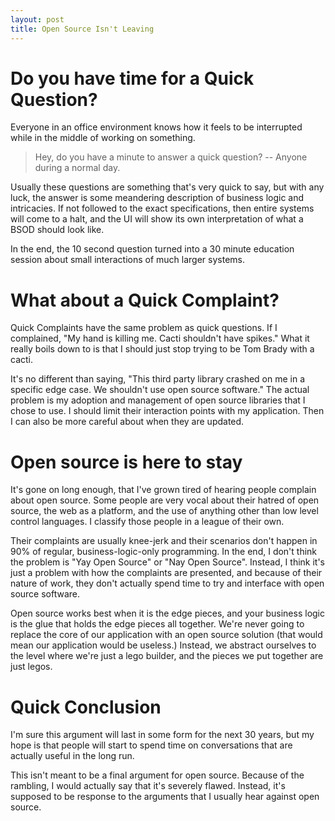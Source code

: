 ```yaml
---
layout: post
title: Open Source Isn't Leaving
---
```


# Do you have time for a Quick Question?

Everyone in an office environment knows how it feels to be interrupted while in the middle of working on something.

> Hey, do you have a minute to answer a quick question?
>                       -- Anyone during a normal day.

Usually these questions are something that's very quick to say, but with any luck, the answer is some meandering description of business logic and intricacies. If not followed to the exact specifications, then entire systems will come to a halt, and the UI will show its own interpretation of what a BSOD should look like. 

In the end, the 10 second question turned into a 30 minute education session about small interactions of much larger systems.

# What about a Quick Complaint?

Quick Complaints have the same problem as quick questions. If I complained, "My hand is killing me. Cacti shouldn't have spikes." What it really boils down to is that I should just stop trying to be Tom Brady with a cacti. 

It's no different than saying, "This third party library crashed on me in a specific edge case. We shouldn't use open source software." The actual problem is my adoption and management of open source libraries that I chose to use.  I should limit their interaction points with my application. Then I can also be more careful about when they are updated.

# Open source is here to stay

It's gone on long enough, that I've grown tired of hearing people complain about open source. Some people are very vocal about their hatred of open source, the web as a platform, and the use of anything other than low level control languages. I classify those people in a league of their own. 

Their complaints are usually knee-jerk and their scenarios don't happen in 90% of regular, business-logic-only programming. In the end, I don't think the problem is "Yay Open Source" or "Nay Open Source". Instead, I think it's just a problem with how the complaints are presented, and because of their nature of work, they don't actually spend time to try and interface with open source software.

Open source works best when it is the edge pieces, and your business logic is the glue that holds the edge pieces all together. We're never going to replace the core of our application with an open source solution (that would mean our application would be useless.) Instead, we abstract ourselves to the level where we're just a lego builder, and the pieces we put together are just legos. 

# Quick Conclusion

I'm sure this argument will last in some form for the next 30 years, but my hope is that people will start to spend time on conversations that are actually useful in the long run. 

This isn't meant to be a final argument for open source. Because of the rambling, I would actually say that it's severely flawed. Instead, it's supposed to be response to the arguments that I usually hear against open source. 